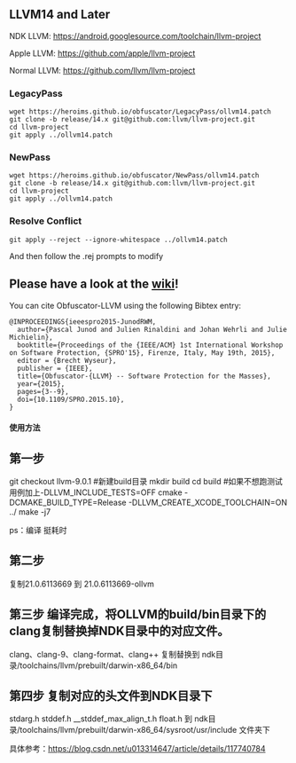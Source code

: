 
## LLVM14 and Later
NDK LLVM: https://android.googlesource.com/toolchain/llvm-project

Apple LLVM: https://github.com/apple/llvm-project

Normal LLVM: https://github.com/llvm/llvm-project

### LegacyPass
```
wget https://heroims.github.io/obfuscator/LegacyPass/ollvm14.patch
git clone -b release/14.x git@github.com:llvm/llvm-project.git
cd llvm-project
git apply ../ollvm14.patch
```
### NewPass
```
wget https://heroims.github.io/obfuscator/NewPass/ollvm14.patch
git clone -b release/14.x git@github.com:llvm/llvm-project.git
cd llvm-project
git apply ../ollvm14.patch
```
### Resolve Conflict
```
git apply --reject --ignore-whitespace ../ollvm14.patch
```
And then follow the .rej prompts to modify

## Please have a look at the [wiki](https://github.com/heroims/obfuscator/wiki)!

You can cite Obfuscator-LLVM using the following Bibtex entry:

```
@INPROCEEDINGS{ieeespro2015-JunodRWM,
  author={Pascal Junod and Julien Rinaldini and Johan Wehrli and Julie Michielin},
  booktitle={Proceedings of the {IEEE/ACM} 1st International Workshop on Software Protection, {SPRO'15}, Firenze, Italy, May 19th, 2015},
  editor = {Brecht Wyseur},
  publisher = {IEEE},
  title={Obfuscator-{LLVM} -- Software Protection for the Masses},
  year={2015},
  pages={3--9},
  doi={10.1109/SPRO.2015.10},
}
```


#### 使用方法

## 第一步
git checkout llvm-9.0.1
#新建build目录
mkdir build
cd build
#如果不想跑测试用例加上-DLLVM_INCLUDE_TESTS=OFF 
cmake -DCMAKE_BUILD_TYPE=Release -DLLVM_CREATE_XCODE_TOOLCHAIN=ON ../
make -j7

ps：编译 挺耗时

## 第二步
复制21.0.6113669 到 21.0.6113669-ollvm 

## 第三步 编译完成，将OLLVM的build/bin目录下的clang复制替换掉NDK目录中的对应文件。
   clang、clang-9、clang-format、clang++
复制替换到 ndk目录/toolchains/llvm/prebuilt/darwin-x86_64/bin

## 第四步  复制对应的头文件到NDK目录下
stdarg.h
stddef.h
__stddef_max_align_t.h
float.h
到 ndk目录/toolchains/llvm/prebuilt/darwin-x86_64/sysroot/usr/include 文件夹下


具体参考：https://blog.csdn.net/u013314647/article/details/117740784



